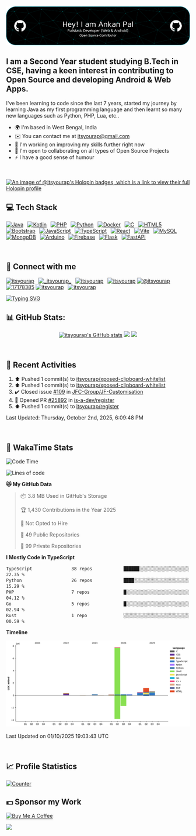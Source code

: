 ![itsyourap-github-header](./itsyourap-github-header-image.png)

## I am a Second Year student studying B.Tech in CSE, having a keen interest in contributing to Open Source and developing Android & Web Apps.

I've been learning to code since the last 7 years, started my journey by learning Java as my first programming language and then learnt so many new languages such as Python, PHP, Lua, etc..

- 🌍 I'm based in West Bengal, India
- ✉️ You can contact me at [itsyourap@gmail.com](mailto:itsyourap@gmail.com)
- 🧠 I'm working on improving my skills further right now
- 🤝 I'm open to collaborating on all types of Open Source Projects
- ⚡ I have a good sense of humour

<br />

[![An image of @itsyourap's Holopin badges, which is a link to view their full Holopin profile](https://holopin.me/itsyourap)](https://holopin.io/@itsyourap)

## 💻 Tech Stack

<p align="left">
  <a href="https://www.oracle.com/java/" target="_blank" rel="noreferrer"><img src="https://raw.githubusercontent.com/danielcranney/readme-generator/main/public/icons/skills/java-colored.svg" width="36" height="36" alt="Java" /></a>&ensp;
  <a href="https://kotlinlang.org/" target="_blank" rel="noreferrer"><img src="https://raw.githubusercontent.com/danielcranney/readme-generator/main/public/icons/skills/kotlin-colored.svg" width="36" height="36" alt="Kotlin" /></a>&ensp;
  <a href="https://www.php.net/" target="_blank" rel="noreferrer"><img src="https://raw.githubusercontent.com/danielcranney/readme-generator/main/public/icons/skills/php-colored.svg" width="36" height="36" alt="PHP" /></a>&ensp;
  <a href="https://www.python.org/" target="_blank" rel="noreferrer"><img src="https://raw.githubusercontent.com/danielcranney/readme-generator/main/public/icons/skills/python-colored.svg" width="36" height="36" alt="Python" /></a>&ensp;
  <a href="https://www.docker.com/" target="_blank" rel="noreferrer"><img src="https://raw.githubusercontent.com/danielcranney/readme-generator/main/public/icons/skills/docker-colored.svg" width="36" height="36" alt="Docker" /></a>&ensp;
  <a href="https://en.wikipedia.org/wiki/C_(programming_language)" target="_blank" rel="noreferrer"><img src="https://raw.githubusercontent.com/danielcranney/readme-generator/main/public/icons/skills/c-colored.svg" width="36" height="36" alt="C" /></a>&ensp;
  <a href="https://developer.mozilla.org/en-US/docs/Glossary/HTML5" target="_blank" rel="noreferrer"><img src="https://raw.githubusercontent.com/danielcranney/readme-generator/main/public/icons/skills/html5-colored.svg" width="36" height="36" alt="HTML5" /></a>&ensp;
  <a href="https://getbootstrap.com/" target="_blank" rel="noreferrer"><img src="https://raw.githubusercontent.com/danielcranney/readme-generator/main/public/icons/skills/bootstrap-colored.svg" width="36" height="36" alt="Bootstrap" /></a>&ensp;
  <a href="https://www.javascript.com/" target="_blank" rel="noreferrer"><img src="https://raw.githubusercontent.com/danielcranney/readme-generator/main/public/icons/skills/javascript-colored.svg" width="36" height="36" alt="JavaScript" /></a>&ensp;
  <a href="https://www.typescriptlang.org/" target="_blank" rel="noreferrer"><img src="https://raw.githubusercontent.com/danielcranney/readme-generator/main/public/icons/skills/typescript-colored.svg" width="36" height="36" alt="TypeScript" /></a>&ensp;
  <a href="https://react.dev/" target="_blank" rel="noreferrer"><img src="https://raw.githubusercontent.com/danielcranney/readme-generator/main/public/icons/skills/react-colored.svg" width="36" height="36" alt="React" /></a>&ensp;
  <a href="https://vitejs.dev/" target="_blank" rel="noreferrer"><img src="https://raw.githubusercontent.com/danielcranney/readme-generator/main/public/icons/skills/vite-colored.svg" width="36" height="36" alt="Vite" /></a>&ensp;
  <a href="https://www.mysql.com/" target="_blank" rel="noreferrer"><img src="https://raw.githubusercontent.com/danielcranney/readme-generator/main/public/icons/skills/mysql-colored.svg" width="36" height="36" alt="MySQL" /></a>&ensp;
  <a href="https://www.mongodb.com/" target="_blank" rel="noreferrer"><img src="https://raw.githubusercontent.com/danielcranney/readme-generator/main/public/icons/skills/mongodb-colored.svg" width="36" height="36" alt="MongoDB" /></a>&ensp;
  <a href="https://www.arduino.cc/" target="_blank" rel="noreferrer"><img src="https://raw.githubusercontent.com/danielcranney/readme-generator/main/public/icons/skills/arduino-colored.svg" width="36" height="36" alt="Arduino" /></a>&ensp;
  <a href="https://firebase.google.com/" target="_blank" rel="noreferrer"><img src="https://raw.githubusercontent.com/danielcranney/readme-generator/main/public/icons/skills/firebase-colored.svg" width="36" height="36" alt="Firebase" /></a>&ensp;
  <a href="https://flask.palletsprojects.com/" target="_blank" rel="noreferrer"><img src="https://raw.githubusercontent.com/danielcranney/readme-generator/main/public/icons/skills/flask-colored.svg" width="36" height="36" alt="Flask" /></a>&ensp;
  <a href="https://fastapi.tiangolo.com/" target="_blank" rel="noreferrer"><img src="https://raw.githubusercontent.com/danielcranney/readme-generator/main/public/icons/skills/fastapi-colored.svg" width="36" height="36" alt="FastAPI" /></a>&ensp;
</p>
<br />

## 🔗 Connect with me

<p align="left">
   <a href="https://linkedin.com/in/itsyourap" target="blank"><img src="https://raw.githubusercontent.com/rahuldkjain/github-profile-readme-generator/master/src/images/icons/Social/linked-in-alt.svg" alt="itsyourap" height="30" width="40" /></a>&ensp;
   <a href="https://instagram.com/itsyourap" target="blank"><img src="https://raw.githubusercontent.com/rahuldkjain/github-profile-readme-generator/master/src/images/icons/Social/instagram.svg" alt="_itsyourap_" height="30" width="40" /></a>&ensp;
   <a href="https://fb.com/itsyourap" target="blank"><img src="https://raw.githubusercontent.com/rahuldkjain/github-profile-readme-generator/master/src/images/icons/Social/facebook.svg" alt="itsyourap" height="30" width="40" /></a>&ensp;
   <a href="https://dev.to/itsyourap" target="blank"><img src="https://raw.githubusercontent.com/rahuldkjain/github-profile-readme-generator/master/src/images/icons/Social/devto.svg" alt="itsyourap" height="30" width="40" /></a>
   <a href="https://medium.com/@itsyourap" target="blank"><img src="https://raw.githubusercontent.com/rahuldkjain/github-profile-readme-generator/master/src/images/icons/Social/medium.svg" alt="@itsyourap" height="30" width="40" /></a>
   <a href="https://stackoverflow.com/users/17178385" target="blank"><img src="https://raw.githubusercontent.com/rahuldkjain/github-profile-readme-generator/master/src/images/icons/Social/stack-overflow.svg" alt="17178385" height="30" width="40" /></a>
   <a href="https://www.leetcode.com/itsyourap" target="blank"><img src="https://raw.githubusercontent.com/rahuldkjain/github-profile-readme-generator/master/src/images/icons/Social/leet-code.svg" alt="itsyourap" height="30" width="40" /></a>&ensp;
   <a href="https://auth.geeksforgeeks.org/user/itsyourap" target="blank"><img src="https://raw.githubusercontent.com/rahuldkjain/github-profile-readme-generator/master/src/images/icons/Social/geeks-for-geeks.svg" alt="itsyourap" height="30" width="40" /></a>&ensp;
</p>
<a href="#"><img src="https://readme-typing-svg.herokuapp.com?font=Hack+Nerd+Font&duration=2000&pause=500&color=E6EDF3&random=false&width=435&lines=Feel+free+to+connect+with+me+%F0%9F%98%8A+" alt="Typing SVG" /></a>
<br />

## 📊 GitHub Stats:

<p align="center">
   <a href="#"><img src="https://github-readme-stats.vercel.app/api?username=itsyourap&show_icons=true&hide=&count_private=true&title_color=0891b2&text_color=ffffff&icon_color=0891b2&bg_color=1c1917&hide_border=true&show_icons=true&custom_title=My%20GitHub%20Stats&card_width=420px" alt="itsyourap's GitHub stats" /></a>
   <a href="#"><img src="https://github-readme-streak-stats.herokuapp.com/?user=itsyourap&stroke=ffffff&background=1c1917&ring=0891b2&fire=0891b2&currStreakNum=ffffff&currStreakLabel=0891b2&sideNums=ffffff&sideLabels=ffffff&dates=ffffff&hide_border=true&card_width=420px" /></a>
   <a href="#"><img src="https://github-readme-activity-graph.vercel.app/graph?username=itsyourap&theme=github-compact&custom_title=My%20GitHub%20Contribution%20Graph&radius=16&hide_border=true&area=true" /></a>
</p>
<br />

## 🔄 Recent Activities

<!--RECENT_ACTIVITY:start-->
1. ⬆️ Pushed 1 commit(s) to [itsyourap/xposed-clipboard-whitelist](https://github.com/itsyourap/xposed-clipboard-whitelist)<br>
2. ⬆️ Pushed 1 commit(s) to [itsyourap/xposed-clipboard-whitelist](https://github.com/itsyourap/xposed-clipboard-whitelist)<br>
3. ✔️ Closed issue [#109](https://github.com/JFC-Group/JF-Customisation/issues/109) in [JFC-Group/JF-Customisation](https://github.com/JFC-Group/JF-Customisation)<br>
4. 💪 Opened PR [#25892](https://github.com/is-a-dev/register/pull/25892) in [is-a-dev/register](https://github.com/is-a-dev/register)<br>
5. ⬆️ Pushed 1 commit(s) to [itsyourap/register](https://github.com/itsyourap/register)<br>
<!--RECENT_ACTIVITY:end-->

<!--RECENT_ACTIVITY:last_update-->
Last Updated: Thursday, October 2nd, 2025, 6:09:48 PM
<!--RECENT_ACTIVITY:last_update_end-->
<br />

## 🔄 WakaTime Stats

<!--START_SECTION:waka-->
![Code Time](http://img.shields.io/badge/Code%20Time-1%2C963%20hrs%2035%20mins-blue)

![Lines of code](https://img.shields.io/badge/From%20Hello%20World%20I%27ve%20Written-11.0%20million%20lines%20of%20code-blue)

**🐱 My GitHub Data** 

> 📦 3.8 MB Used in GitHub's Storage 
 > 
> 🏆 1,430 Contributions in the Year 2025
 > 
> 🚫 Not Opted to Hire
 > 
> 📜 49 Public Repositories 
 > 
> 🔑 99 Private Repositories 
 > 
**I Mostly Code in TypeScript** 

```text
TypeScript               38 repos            ██████░░░░░░░░░░░░░░░░░░░   22.35 % 
Python                   26 repos            ████░░░░░░░░░░░░░░░░░░░░░   15.29 % 
PHP                      7 repos             █░░░░░░░░░░░░░░░░░░░░░░░░   04.12 % 
Go                       5 repos             █░░░░░░░░░░░░░░░░░░░░░░░░   02.94 % 
Rust                     1 repo              ░░░░░░░░░░░░░░░░░░░░░░░░░   00.59 % 
```



**Timeline**

![Lines of Code chart](https://raw.githubusercontent.com/itsyourap/itsyourap/main/assets/bar_graph.png)


 Last Updated on 01/10/2025 19:03:43 UTC
<!--END_SECTION:waka-->
<br />

## 📈 Profile Statistics

<a href="https://github.com/itsyourap"><img height="30" title="Counter" src="https://komarev.com/ghpvc/?username=itsyourap&color=red&style=for-the-badge"></a>
<br />

## 💵 Sponsor my Work

<a href="https://www.buymeacoffee.com/itsyourap" target="_blank"><img src="https://www.buymeacoffee.com/assets/img/custom_images/orange_img.png" alt="Buy Me A Coffee" style="height: 41px !important;width: 174px !important;box-shadow: 0px 3px 2px 0px rgba(190, 190, 190, 0.5) !important;-webkit-box-shadow: 0px 3px 2px 0px rgba(190, 190, 190, 0.5) !important;" ></a>
<br />


![](https://hit.yhype.me/github/profile?user_id=90060131)

